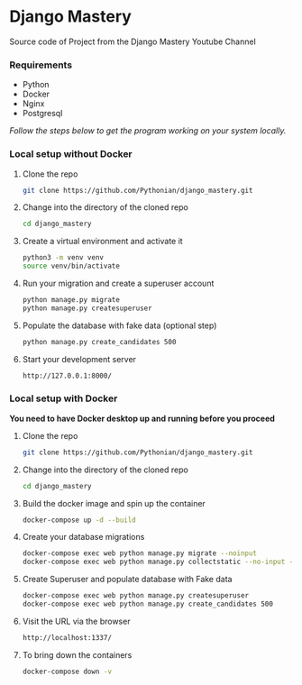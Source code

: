 # Django Mastery

Source code of Project from the Django Mastery Youtube Channel

### Requirements

- Python
- Docker
- Nginx
- Postgresql

_Follow the steps below to get the program working on your system locally._

### Local setup without Docker

1. Clone the repo
    ```sh
    git clone https://github.com/Pythonian/django_mastery.git
    ```
2. Change into the directory of the cloned repo
    ```sh
    cd django_mastery
    ```
3. Create a virtual environment and activate it
    ```sh
    python3 -m venv venv
    source venv/bin/activate
    ```
4. Run your migration and create a superuser account
    ```sh
    python manage.py migrate
    python manage.py createsuperuser
    ```
5. Populate the database with fake data (optional step)
    ```sh
    python manage.py create_candidates 500
    ```
6. Start your development server
    ```sh
    http://127.0.0.1:8000/
    ```

### Local setup with Docker

**You need to have Docker desktop up and running before you proceed**

1. Clone the repo
    ```sh
    git clone https://github.com/Pythonian/django_mastery.git
    ```
2. Change into the directory of the cloned repo
    ```sh
    cd django_mastery
    ```
3. Build the docker image and spin up the container
    ```sh
    docker-compose up -d --build
    ```
4. Create your database migrations
    ```sh
    docker-compose exec web python manage.py migrate --noinput
    docker-compose exec web python manage.py collectstatic --no-input --clear
    ```
5. Create Superuser and populate database with Fake data
    ```sh
    docker-compose exec web python manage.py createsuperuser
    docker-compose exec web python manage.py create_candidates 500
    ```
6. Visit the URL via the browser
    ```sh
    http://localhost:1337/
    ```
7. To bring down the containers
    ```sh
    docker-compose down -v
    ```